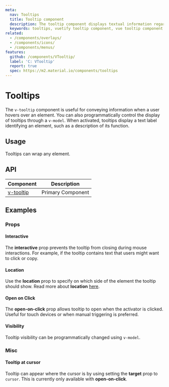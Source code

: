 ```yaml
---
meta:
  nav: Tooltips
  title: Tooltip component
  description: The tooltip component displays textual information regarding the element it is attached to.
  keywords: tooltips, vuetify tooltip component, vue tooltip component
related:
  - /components/overlays/
  - /components/icons/
  - /components/menus/
features:
  github: /components/VTooltip/
  label: 'C: VTooltip'
  report: true
  spec: https://m2.material.io/components/tooltips
---
```


# Tooltips

The `v-tooltip` component is useful for conveying information when a user hovers over an element. You can also programmatically control the display of tooltips through a `v-model`. When activated, tooltips display a text label identifying an element, such as a description of its function.

<PageFeatures />

## Usage

Tooltips can wrap any element.

<ExamplesUsage name="v-tooltip" />

<PromotedEntry />

## API

| Component | Description |
| - | - |
| [v-tooltip](/api/v-tooltip/) | Primary Component |

<ApiInline hide-links />

## Examples

### Props

#### Interactive

The **interactive** prop prevents the tooltip from closing during mouse interactions. For example, if the tooltip contains text that users might want to click or copy.

<ExamplesExample file="v-tooltip/prop-interactive" />

#### Location

Use the **location** prop to specify on which side of the element the tooltip should show. Read more about **location** [here](/components/overlays/#location).

<ExamplesExample file="v-tooltip/prop-location" />

<!-- TODO: not supported
#### Color

Tooltip color can be set with the `color` prop.

<ExamplesExample file="v-tooltip/prop-color" />
-->

#### Open on Click

The **open-on-click** prop allows tooltip to open when the activator is clicked. Useful for touch devices or when manual triggering is preferred.

<ExamplesExample file="v-tooltip/prop-open-on-click"/>

#### Visibility

Tooltip visibility can be programmatically changed using `v-model`.

<ExamplesExample file="v-tooltip/prop-visibility" />

### Misc

#### Tooltip at cursor

Tooltip can appear where the cursor is by using setting the **target** prop to `cursor`. This is currently only available with **open-on-click**.

<ExamplesExample file="v-tooltip/misc-at-cursor" />
